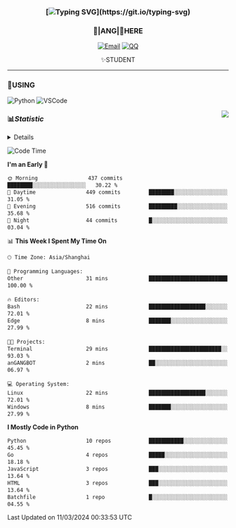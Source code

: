 <div align="center">


### [![Typing SVG](https://readme-typing-svg.herokuapp.com?size=25&duration=2500&color=8C43EA&vCenter=true&width=200&height=40&lines=%F0%9F%8C%B1ANGJustinl%F0%9F%8C%B1+!)](https://git.io/typing-svg)


### 🥛|**ANG**|🥛HERE



[![Email](https://img.shields.io/badge/Email-ANGJustin@163.com-6A5ACD?style=flat-square&logoColor=fff)](mailto:ANGJustinl@163.com)
[![QQ](https://img.shields.io/badge/QQ-77139032-98FB98?style=flat-square&logoColor=fff)](https://qm.qq.com/cgi-bin/qm/qr?k=mcs-cON_aPNfc3hO8-H7lWJHDX-5nKr7&noverify=0)




✨STUDENT 

</div>

---

### 🎨USING

![Python](https://img.shields.io/badge/-Python-blue?style=flat-square&logo=Python&logoColor=fff)
![VSCode](https://img.shields.io/badge/-VSCode-blue?style=flat-square&logo=visualstudiocode&logoColor=fff)


<a href="#">
  <img align="right" src="https://github-readme-stats.vercel.app/api?username=ANGJustinl&count_private=true&show_icons=true&hide_border=true&bg_color=15,f2f7fd,E0EAFC" />
</a>




### 📊*Statistic* 

<details>

<p align="center">
   <img src="github-metrics.svg" alt="typing-svg">
</p>

[![Github activity graph](https://github-readme-activity-graph.angforever.top/graph?username=ANGJustinl&theme=dracula)](https://github.com/ANGJustinl/ANGJustinl)

</details>

<!--START_SECTION:waka-->
![Code Time](http://img.shields.io/badge/Code%20Time-6%20hrs%2044%20mins-blue)

**I'm an Early 🐤** 

```text
🌞 Morning                437 commits         ████████░░░░░░░░░░░░░░░░░   30.22 % 
🌆 Daytime                449 commits         ████████░░░░░░░░░░░░░░░░░   31.05 % 
🌃 Evening                516 commits         █████████░░░░░░░░░░░░░░░░   35.68 % 
🌙 Night                  44 commits          █░░░░░░░░░░░░░░░░░░░░░░░░   03.04 % 
```


📊 **This Week I Spent My Time On** 

```text
🕑︎ Time Zone: Asia/Shanghai

💬 Programming Languages: 
Other                    31 mins             █████████████████████████   100.00 % 

🔥 Editors: 
Bash                     22 mins             ██████████████████░░░░░░░   72.01 % 
Edge                     8 mins              ███████░░░░░░░░░░░░░░░░░░   27.99 % 

🐱‍💻 Projects: 
Terminal                 29 mins             ███████████████████████░░   93.03 % 
anGANGBOT                2 mins              ██░░░░░░░░░░░░░░░░░░░░░░░   06.97 % 

💻 Operating System: 
Linux                    22 mins             ██████████████████░░░░░░░   72.01 % 
Windows                  8 mins              ███████░░░░░░░░░░░░░░░░░░   27.99 % 
```

**I Mostly Code in Python** 

```text
Python                   10 repos            ███████████░░░░░░░░░░░░░░   45.45 % 
Go                       4 repos             █████░░░░░░░░░░░░░░░░░░░░   18.18 % 
JavaScript               3 repos             ███░░░░░░░░░░░░░░░░░░░░░░   13.64 % 
HTML                     3 repos             ███░░░░░░░░░░░░░░░░░░░░░░   13.64 % 
Batchfile                1 repo              █░░░░░░░░░░░░░░░░░░░░░░░░   04.55 % 
```




 Last Updated on 11/03/2024 00:33:53 UTC
<!--END_SECTION:waka-->
